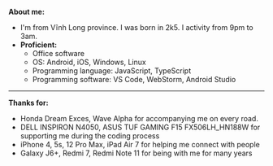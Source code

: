****About me:****

- I'm from Vĩnh Long province. I was born in 2k5. I activity from 9pm to 3am.
- **Proficient:**
  - Office software
  - OS: Android, iOS, Windows, Linux
  - Programming language: JavaScript, TypeScript
  - Programming software: VS Code, WebStorm, Android Studio
----------------------------------------------------------------------------------
****Thanks for:****

- Honda Dream Exces, Wave Alpha for accompanying me on every road.
- DELL INSPIRON N4050, ASUS TUF GAMING F15 FX506LH_HN188W for supporting me during the coding process
- iPhone 4, 5s, 12 Pro Max, iPad Air 7 for helping me connect with people
- Galaxy J6+, Redmi 7, Redmi Note 11 for being with me for many years
